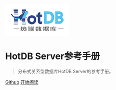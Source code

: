 ![logo](assets/logo_wide.png)

# HotDB Server参考手册

> 分布式关系型数据库HotDB Server的参考手册。

[Github](https://github.com/HotDB-Community/HotDB-Knowledge-Base)
[开始阅读](README.md)
